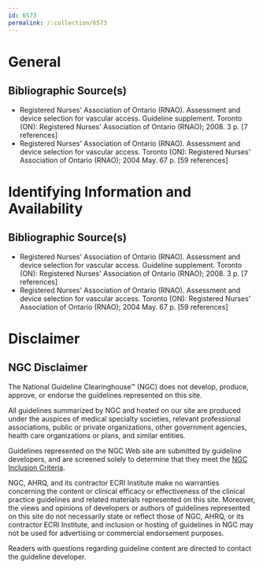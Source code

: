 ```yaml
---
id: 6573
permalink: /:collection/6573
---
```


# General

## Bibliographic Source(s)

- Registered Nurses' Association of Ontario (RNAO). Assessment and device selection for vascular access. Guideline supplement. Toronto (ON): Registered Nurses' Association of Ontario (RNAO); 2008. 3 p. [7 references]
- Registered Nurses' Association of Ontario (RNAO). Assessment and device selection for vascular access. Toronto (ON): Registered Nurses' Association of Ontario (RNAO); 2004 May. 67 p. [59 references]

# Identifying Information and Availability

## Bibliographic Source(s)

- Registered Nurses' Association of Ontario (RNAO). Assessment and device selection for vascular access. Guideline supplement. Toronto (ON): Registered Nurses' Association of Ontario (RNAO); 2008. 3 p. [7 references]
- Registered Nurses' Association of Ontario (RNAO). Assessment and device selection for vascular access. Toronto (ON): Registered Nurses' Association of Ontario (RNAO); 2004 May. 67 p. [59 references]

# Disclaimer

## NGC Disclaimer

The National Guideline Clearinghouse™ (NGC) does not develop, produce, approve, or endorse the guidelines represented on this site.

All guidelines summarized by NGC and hosted on our site are produced under the auspices of medical specialty societies, relevant professional associations, public or private organizations, other government agencies, health care organizations or plans, and similar entities.

Guidelines represented on the NGC Web site are submitted by guideline developers, and are screened solely to determine that they meet the [NGC Inclusion Criteria](/help-and-about/summaries/inclusion-criteria).

NGC, AHRQ, and its contractor ECRI Institute make no warranties concerning the content or clinical efficacy or effectiveness of the clinical practice guidelines and related materials represented on this site. Moreover, the views and opinions of developers or authors of guidelines represented on this site do not necessarily state or reflect those of NGC, AHRQ, or its contractor ECRI Institute, and inclusion or hosting of guidelines in NGC may not be used for advertising or commercial endorsement purposes.

Readers with questions regarding guideline content are directed to contact the guideline developer.

